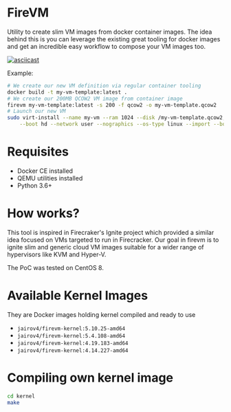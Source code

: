 # FireVM

Utility to create slim VM images from docker container images.
The idea behind this is you can leverage the existing great tooling for docker images
and get an incredible easy workflow to compose your VM images too.

[![asciicast](https://asciinema.org/a/410067.svg)](https://asciinema.org/a/410067)

Example:

```bash
# We create our new VM definition via regular container tooling 
docker build -t my-vm-template:latest .
# We create our 200MB QCOW2 VM image from container image
firevm my-vm-template:latest -s 200 -f qcow2 -o my-vm-template.qcow2
# Launch our new VM
sudo virt-install --name my-vm --ram 1024 --disk /my-vm-template.qcow2,bus=virtio \
    --boot hd --network user --nographics --os-type linux --import --boot machine=q35
```

# Requisites

- Docker CE installed
- QEMU utilities installed
- Python 3.6+

# How works?

This tool is inspired in Firecraker's Ignite project which provided a similar idea 
focused on VMs targeted to run in Firecracker.
Our goal in firevm is to ignite slim and generic cloud VM images suitable for a wider
range of hypervisors like KVM and Hyper-V. 

The PoC was tested on CentOS 8.

# Available Kernel Images

They are Docker images holding kernel compiled and ready to use

- `jairov4/firevm-kernel:5.10.25-amd64`
- `jairov4/firevm-kernel:5.4.108-amd64`
- `jairov4/firevm-kernel:4.19.183-amd64`
- `jairov4/firevm-kernel:4.14.227-amd64`

# Compiling own kernel image

```bash
cd kernel
make
```
